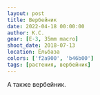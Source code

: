 ```yaml
---
layout: post
title: Вербейник
date: 2022-04-18 00:00:00
author: К.С.
gear: [E-3, 35mm macro]
shoot_date: 2018-07-13
location: Ёльбаза
colors: ['f2a900', 'b46b00']
tags: [растения, вербейник]
---
```

А также вербейник.
